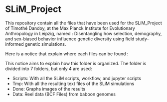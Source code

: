 # SLiM_Project

This repository contain all the files that have been used for the SLiM_Project of Timothé Dandoy, at the Max Planck Institute for Evolutionary Anthropology in Leipzig, named : Disentangling how selection, demography, and sex-biased behavior influence genetic diversity using field study–informed genetic simulations.

Here is a notice that explain where each files can be found :


This notice aims to explain how this folder is organized. The folder is divided into 7 folders, but only 4 are used: 
  -	 Scripts: With all the SLiM scripts, workflow, and jupyter scripts
  -	 Tmp: With all the resulting text files of the SLiM simulations
  -	 Done: Graphs images of the results
  -	 Data: Reel data (BCF Files) from baboon genomes



